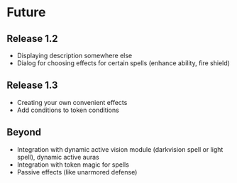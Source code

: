 # Future

## Release 1.2

- Displaying description somewhere else
- Dialog for choosing effects for certain spells (enhance ability, fire shield)

## Release 1.3

- Creating your own convenient effects
- Add conditions to token conditions

## Beyond

- Integration with dynamic active vision module (darkvision spell or light spell), dynamic active auras
- Integration with token magic for spells
- Passive effects (like unarmored defense)